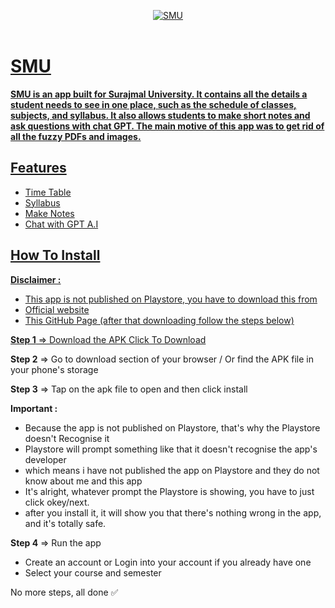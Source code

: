 <p align="center">
   <a href="https://github.com/4rju9/SUBCA"><img src="https://github.com/4rju9/Music-Verse/assets/63835760/edb8485f-6ce1-44fc-a8c3-8fd387a41152" alt="SMU"</a>
   <br>
   <br>
</p>
<h1>SMU</h1>
<b>SMU is an app built for Surajmal University. It contains all the details a student needs to see in one place, such as the schedule of classes, subjects, and syllabus. It also allows students to make short notes and ask questions with chat GPT. The main motive of this app was to get rid of all the fuzzy PDFs and images. </b>

## Features
   * Time Table
   * Syllabus
   * Make Notes
   * Chat with GPT A.I

## How To Install
<b>Disclaimer :</b>
* This app is not published on Playstore, you have to download this from
* Official website
* This GitHub Page
(after that downloading follow the steps below)


**Step 1** => Download the APK [Click To Download](https://index.4rju9.workers.dev/0:/timeTableApp/app-release.apk)

**Step 2** => Go to download section of your browser / Or find the APK file in your phone's storage

**Step 3** => Tap on the apk file to open and then click install

<b>Important :</b>
* Because the app is not published on Playstore, that's why the Playstore doesn't Recognise it
* Playstore will prompt something like that it doesn't recognise the app's developer
* which means i have not published the app on Playstore and they do not know about me and this app
* It's alright, whatever prompt the Playstore is showing, you have to just click okey/next.
* after you install it, it will show you that there's nothing wrong in the app, and it's totally safe.

**Step 4** => Run the app
* Create an account or Login into your account if you already have one
* Select your course and semester

No more steps, all done ✅
